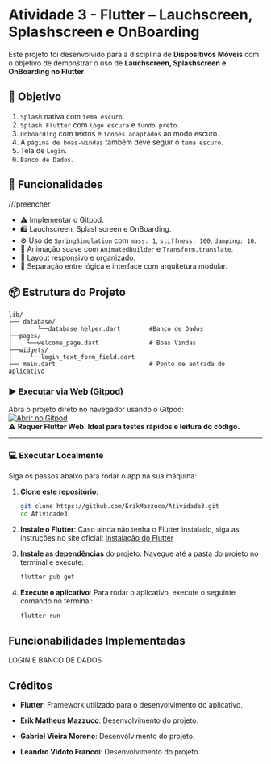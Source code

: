 # Atividade 3 - Flutter – Lauchscreen, Splashscreen e OnBoarding

Este projeto foi desenvolvido para a disciplina de **Dispositivos Móveis** com o objetivo de demonstrar o uso de **Lauchscreen, Splashscreen e OnBoarding no Flutter**.

## 🎯 Objetivo 

1. `Splash` nativa com `tema escuro`.
2. `Splash Flutter` com `logo escura` e `fundo preto`.
3. `Onboarding` com textos e `ícones adaptados` ao modo escuro.
4. A `página de boas-vindas` também deve seguir o `tema escuro`.
5. Tela de `Login`.
6. `Banco de Dados`.

## 🧠 Funcionalidades

///preencher
- ⚠️ Implementar o Gitpod.
- 🛍️ Lauchscreen, Splashscreen e OnBoarding.
- ⚙️ Uso de `SpringSimulation` com `mass: 1`, `stiffness: 100`, `damping: 10`.
- 🔁 Animação suave com `AnimatedBuilder` e `Transform.translate`.
- 📱 Layout responsivo e organizado.
- 🧼 Separação entre lógica e interface com arquitetura modular.

## 📦 Estrutura do Projeto
```
lib/
├── database/
│       └──database_helper.dart        #Banco de Dados
├──pages/
│    └──welcome_page.dart              # Boas Vindas
├──widgets/
│     └──login_text_form_field.dart
├── main.dart                          # Ponto de entrada do aplicativo
```

### ▶️ Executar via Web (Gitpod)

Abra o projeto direto no navegador usando o Gitpod:  
[![Abrir no Gitpod](https://gitpod.io/button/open-in-gitpod.svg)](https://gitpod.io/#https://github.com/ErikMazzuco/Atividade3)  
⚠️ **Requer Flutter Web. Ideal para testes rápidos e leitura do código.**

---

### 💻 Executar Localmente

Siga os passos abaixo para rodar o app na sua máquina:

1. **Clone este repositório:**
   ```bash
   git clone https://github.com/ErikMazzuco/Atividade3.git
   cd Atividade3
   ```

2. **Instale o Flutter**:
    Caso ainda não tenha o Flutter instalado, siga as instruções no site oficial: [Instalação do Flutter](https://flutter.dev/docs/get-started/install)

3. **Instale as dependências** do projeto:
    Navegue até a pasta do projeto no terminal e execute:
    ```bash
    flutter pub get
    ```

4. **Execute o aplicativo**:
    Para rodar o aplicativo, execute o seguinte comando no terminal:
    ```bash
    flutter run
    ```

## Funcionabilidades Implementadas

LOGIN E BANCO DE DADOS

## Créditos
- **Flutter**: Framework utilizado para o desenvolvimento do aplicativo.

- **Erik Matheus Mazzuco**: Desenvolvimento do projeto.
- **Gabriel Vieira Moreno**: Desenvolvimento do projeto.
- **Leandro Vidoto Francoi**: Desenvolvimento do projeto.

